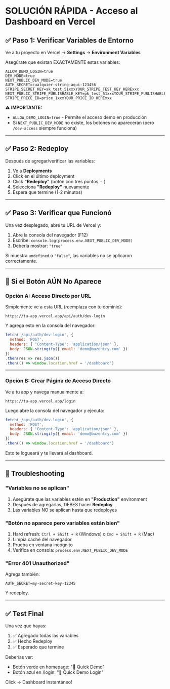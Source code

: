 # SOLUCIÓN RÁPIDA - Acceso al Dashboard en Vercel

## ✅ Paso 1: Verificar Variables de Entorno

Ve a tu proyecto en Vercel → **Settings** → **Environment Variables**

Asegúrate que existan EXACTAMENTE estas variables:

```
ALLOW_DEMO_LOGIN=true
DEV_MODE=true
NEXT_PUBLIC_DEV_MODE=true
AUTH_SECRET=cualquier-string-aqui-123456
STRIPE_SECRET_KEY=sk_test_51xxxYOUR_STRIPE_TEST_KEY_HERExxx
NEXT_PUBLIC_STRIPE_PUBLISHABLE_KEY=pk_test_51xxxYOUR_STRIPE_PUBLISHABLE_KEY_HERExxx
STRIPE_PRICE_ID=price_1xxxYOUR_PRICE_ID_HERExxx
```

⚠️ **IMPORTANTE:**
- `ALLOW_DEMO_LOGIN=true` - Permite el acceso demo en producción
- Si `NEXT_PUBLIC_DEV_MODE` no existe, los botones no aparecerán (pero `/dev-access` siempre funciona)

---

## ✅ Paso 2: Redeploy

Después de agregar/verificar las variables:

1. Ve a **Deployments**
2. Click en el último deployment
3. Click **"Redeploy"** (botón con tres puntos ⋯)
4. Selecciona **"Redeploy"** nuevamente
5. Espera que termine (1-2 minutos)

---

## ✅ Paso 3: Verificar que Funcionó

Una vez desplegado, abre tu URL de Vercel y:

1. Abre la consola del navegador (F12)
2. Escribe: `console.log(process.env.NEXT_PUBLIC_DEV_MODE)`
3. Debería mostrar: `"true"`

Si muestra `undefined` o `"false"`, las variables no se aplicaron correctamente.

---

## 🔧 Si el Botón AÚN No Aparece

### Opción A: Acceso Directo por URL

Simplemente ve a esta URL (reemplaza con tu dominio):

```
https://tu-app.vercel.app/api/auth/dev-login
```

Y agrega esto en la consola del navegador:

```javascript
fetch('/api/auth/dev-login', {
  method: 'POST',
  headers: { 'Content-Type': 'application/json' },
  body: JSON.stringify({ email: 'demo@buzentry.com' })
})
.then(res => res.json())
.then(() => window.location.href = '/dashboard')
```

---

### Opción B: Crear Página de Acceso Directo

Ve a tu app y navega manualmente a:

```
https://tu-app.vercel.app/login
```

Luego abre la consola del navegador y ejecuta:

```javascript
fetch('/api/auth/dev-login', {
  method: 'POST',
  headers: { 'Content-Type': 'application/json' },
  body: JSON.stringify({ email: 'demo@buzentry.com' })
})
.then(() => window.location.href = '/dashboard')
```

Esto te logueará y te llevará al dashboard.

---

## 🚨 Troubleshooting

### "Variables no se aplican"

1. Asegúrate que las variables estén en **"Production"** environment
2. Después de agregarlas, DEBES hacer **Redeploy**
3. Las variables NO se aplican hasta que redeployes

### "Botón no aparece pero variables están bien"

1. Hard refresh: `Ctrl + Shift + R` (Windows) o `Cmd + Shift + R` (Mac)
2. Limpia caché del navegador
3. Prueba en ventana incógnito
4. Verifica en consola: `process.env.NEXT_PUBLIC_DEV_MODE`

### "Error 401 Unauthorized"

Agrega también:
```
AUTH_SECRET=my-secret-key-12345
```

Y redeploy.

---

## ✅ Test Final

Una vez que hayas:
1. ✅ Agregado todas las variables
2. ✅ Hecho Redeploy
3. ✅ Esperado que termine

Deberías ver:
- Botón verde en homepage: "🚀 Quick Demo"
- Botón azul en /login: "🚀 Quick Demo Login"

Click → Dashboard instantáneo!
